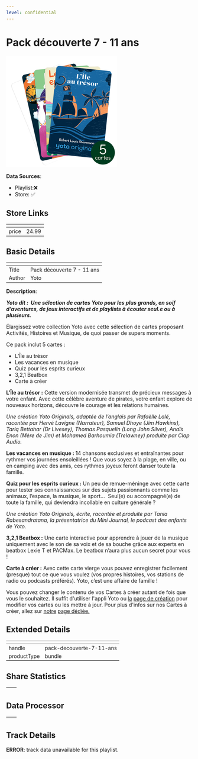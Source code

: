 ```yaml
---
level: confidential
---
```

# Pack découverte 7 - 11 ans

![card_[6qdfJ].png](../../img/cards/card_[6qdfJ].png)

**Data Sources**: 

- Playlist:❌
- Store: ✅


## Store Links

| <!-- --> | <!-- --> |
| - | - |
| price | 24.99 |


## Basic Details

| <!-- --> | <!-- --> |
| - | - |
| Title | Pack découverte 7 - 11 ans |
| Author | Yoto |

**Description**:

**_Yoto dit :  Une sélection de cartes Yoto pour les plus grands, en soif d’aventures, de jeux interactifs et de playlists à écouter seul.e ou à plusieurs._** 

Élargissez votre collection Yoto avec cette sélection de cartes proposant Activités, Histoires et Musique, de quoi passer de supers moments.

Ce pack inclut 5 cartes :  

*   L’Île au trésor
*   Les vacances en musique
*   Quiz pour les esprits curieux 
*   3,2,1 Beatbox
*   Carte à créer 

**L’Île au trésor :** Cette version modernisée transmet de précieux messages à votre enfant. Avec cette célèbre aventure de pirates, votre enfant explore de nouveaux horizons, découvre le courage et les relations humaines. 

_Une création Yoto Originals, adaptée de l’anglais par Rafaëlle Lalé, racontée par Hervé Lavigne (Narrateur), Samuel Dhoye (Jim Hawkins), Tariq Bettahar (Dr Livesey), Thomas Pasquelin (Long John Silver), Anaïs Enon (Mère de Jim) et Mohamed Barhoumia (Trelawney) produite par Clap Audio._

**Les vacances en musique : 1**4 chansons exclusives et entraînantes pour rythmer vos journées ensoleillées ! Que vous soyez à la plage, en ville, ou en camping avec des amis, ces rythmes joyeux feront danser toute la famille.

**Quiz pour les esprits curieux :** Un peu de remue-méninge avec cette carte pour tester ses connaissances sur des sujets passionnants comme les animaux, l’espace, la musique, le sport…  Seul(e) ou accompagné(e) de toute la famille, qui deviendra incollable en culture générale ?

_Une création Yoto Originals, écrite, racontée et produite par Tania Rabesandratana, la présentatrice du Mini Journal, le podcast des enfants de Yoto._

**3,2,1 Beatbox :** Une carte interactive pour apprendre à jouer de la musique uniquement avec le son de sa voix et de sa bouche grâce aux experts en beatbox Lexie T et PACMax. Le beatbox n’aura plus aucun secret pour vous !

**Carte à créer :** Avec cette carte vierge vous pouvez enregistrer facilement (presque) tout ce que vous voulez (vos propres histoires, vos stations de radio ou podcasts préférés). Yoto, c’est une affaire de famille ! 

Vous pouvez changer le contenu de vos Cartes à créer autant de fois que vous le souhaitez. Il suffit d'utiliser l'appli Yoto ou [la](https://my.yotoplay.com/my-cards) [page de création](https://my.yotoplay.com/my-cards) pour modifier vos cartes ou les mettre à jour. Pour plus d'infos sur nos Cartes à créer, allez sur [notre](https://yoto-eu.myshopify.com/fr/pages/myo) [page dédiée.](https://eu.yotoplay.com/fr/pages/myo)


## Extended Details

| <!-- --> | <!-- --> |
| - | - |
| handle | pack-decouverte-7-11-ans |
| productType | bundle |


## Share Statistics

| <!-- --> | <!-- --> |
| - | - |


## Data Processor

| <!-- --> | <!-- --> |
| - | - |


## Track Details

**ERROR**: track data unavailable for this playlist.
